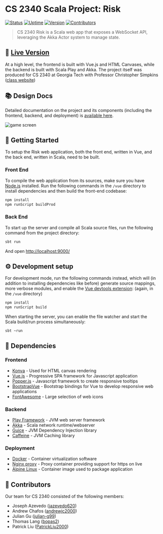 # CS 2340 Scala Project: Risk

[![Status](https://img.shields.io/uptimerobot/status/m782165527-5f127672eaae6df89c7b070a.svg?color=%235B78BB&style=for-the-badge)](https://status.riskgame.ga/) [![Uptime](https://img.shields.io/uptimerobot/ratio/m782165527-5f127672eaae6df89c7b070a.svg?color=%235B78BB&style=for-the-badge)](https://status.riskgame.ga/) [![Version](https://img.shields.io/badge/version-M5-blue.svg?color=%235B78BB&style=for-the-badge)](https://github.com/jazevedo620/cs2340-risk/releases/tag/M5) [![Contributors](https://img.shields.io/github/contributors/jazevedo620/cs2340-risk.svg?color=%235B78BB&style=for-the-badge)](https://github.com/jazevedo620/cs2340-risk/graphs/contributors)

> CS 2340 Risk is a Scala web app that exposes a WebSocket API, leveraging the Akka Actor system to manage state.

## 🔌 [Live Version](http://riskgame.ga/)

At a high level, the frontend is built with Vue.js and HTML Canvases, while the backend is built with Scala Play and Akka. The project itself was produced for CS 2340 at Georgia Tech with Professor Christopher Simpkins ([class website](https://cs2340.gitlab.io/))

## 📚 Design Docs

Detailed documentation on the project and its components (including the frontend, backend, and deployment) is [available here](https://riskgame.ga/docs).

![game screen](https://i.imgur.com/GaguGHa.png "Example game screen")

## 🚀 Getting Started

To setup the Risk web application, both the front end, written in Vue, and the back end, written in Scala, need to be built.

### Front End

To compile the web application from its sources, make sure you have [Node.js](https://nodejs.org/en/) installed. Run the following commands in the `/vue` directory to install dependencies and then build the front-end codebase:

```bash
npm install
npm runScript buildProd
```

### Back End

To start up the server and compile all Scala source files, run the following command from the project directory:

```bash
sbt run
```

And open [http://localhost:9000/](http://localhost:9000/)

## ⚙ Development setup

For development mode, run the following commands instead, which will (in addition to installing dependencies like before) generate source mappings, more verbose modules, and enable the [Vue devtools extension](https://github.com/vuejs/vue-devtools): (again, in the `/vue` directory)

```bash
npm install
npm runScript build
```

When starting the server, you can enable the file watcher and start the Scala build/run process simultaneously:

```bash
sbt ~run
```

## 🔗 Dependencies

### Frontend

- [Konva](https://konvajs.org/) - Used for HTML canvas rendering
- [Vue.js](https://vuejs.org/) - Progressive SPA framework for Javascript application
- [Popper.js](https://popper.js.org/) - Javascript framework to create responsive tooltips
- [BootstrapVue](https://bootstrap-vue.js.org/) - Bootstrap bindings for Vue to develop responsive web applications
- [FontAwesome](https://fontawesome.com/) - Large selection of web icons

### Backend

- [Play Framework](https://www.playframework.com/) - JVM web server framework
- [Akka](https://akka.io/) - Scala network runtime/webserver
- [Guice](https://github.com/google/guice) - JVM Dependency Injection library
- [Caffeine](https://github.com/ben-manes/caffeine) - JVM Caching library

### Deployment

- [Docker](https://www.docker.com/) - Container virtualization software
- [Nginx proxy](https://github.com/jwilder/nginx-proxy) - Proxy container providing support for https on live
- [Alpine Linux](https://hub.docker.com/_/alpine) - Container image used to package application

## 👥 Contributors

Our team for CS 2340 consisted of the following members:

- Joseph Azevedo ([jazevedo620](https://github.com/jazevedo620))
- Andrew Chafos ([andrewjc2000](https://github.com/andrewjc2000))
- Julian Gu ([julian-g99](https://github.com/julian-g99))
- Thomas Lang ([bopas2](https://github.com/bopas2))
- Patrick Liu ([PatrickLiu2000](https://github.com/PatrickLiu2000))
